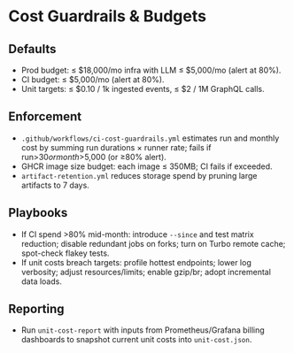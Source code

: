# Cost Guardrails & Budgets

## Defaults
- Prod budget: ≤ $18,000/mo infra with LLM ≤ $5,000/mo (alert at 80%).
- CI budget: ≤ $5,000/mo (alert at 80%).
- Unit targets: ≤ $0.10 / 1k ingested events, ≤ $2 / 1M GraphQL calls.

## Enforcement
- `.github/workflows/ci-cost-guardrails.yml` estimates run and monthly cost by summing run durations × runner rate; fails if run>$30 or month>$5,000 (or ≥80% alert).
- GHCR image size budget: each image ≤ 350MB; CI fails if exceeded.
- `artifact-retention.yml` reduces storage spend by pruning large artifacts to 7 days.

## Playbooks
- If CI spend >80% mid-month: introduce `--since` and test matrix reduction; disable redundant jobs on forks; turn on Turbo remote cache; spot-check flakey tests.
- If unit costs breach targets: profile hottest endpoints; lower log verbosity; adjust resources/limits; enable gzip/br; adopt incremental data loads.

## Reporting
- Run `unit-cost-report` with inputs from Prometheus/Grafana billing dashboards to snapshot current unit costs into `unit-cost.json`.